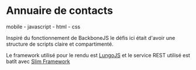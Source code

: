 Annuaire de contacts
================
mobile - javascript - html - css

Inspiré du fonctionnement de BackboneJS le défis ici était d'avoir une structure de scripts claire et compartimenté.

Le framework utilisé pour le rendu est <a href="http://lungo.tapquo.com/">LungoJS</a> et le service REST utilisé est batît avec <a href="http://www.slimframework.com/">Slim Framework</a>
